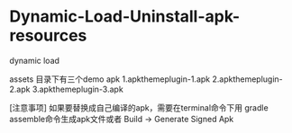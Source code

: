 # Dynamic-Load-Uninstall-apk-resources
dynamic load

assets 目录下有三个demo apk
1.apkthemeplugin-1.apk
2.apkthemeplugin-2.apk
3.apkthemeplugin-3.apk

[注意事项]
如果要替换成自己编译的apk，需要在terminal命令下用 gradle assemble命令生成apk文件或者 Build -> Generate Signed Apk